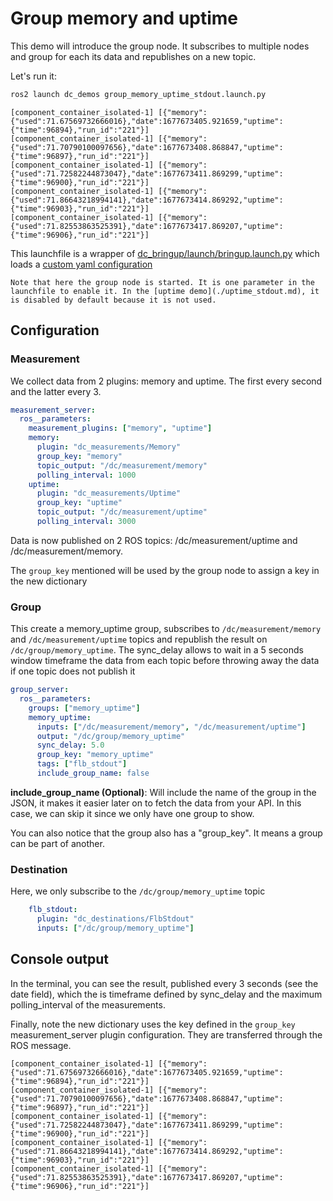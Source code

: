 # Group memory and uptime

This demo will introduce the group node. It subscribes to multiple nodes and group for each its data and republishes on a new topic.

Let's run it:

```bash
ros2 launch dc_demos group_memory_uptime_stdout.launch.py
```

```
[component_container_isolated-1] [{"memory":{"used":71.67569732666016},"date":1677673405.921659,"uptime":{"time":96894},"run_id":"221"}]
[component_container_isolated-1] [{"memory":{"used":71.70790100097656},"date":1677673408.868847,"uptime":{"time":96897},"run_id":"221"}]
[component_container_isolated-1] [{"memory":{"used":71.72582244873047},"date":1677673411.869299,"uptime":{"time":96900},"run_id":"221"}]
[component_container_isolated-1] [{"memory":{"used":71.86643218994141},"date":1677673414.869292,"uptime":{"time":96903},"run_id":"221"}]
[component_container_isolated-1] [{"memory":{"used":71.82553863525391},"date":1677673417.869207,"uptime":{"time":96906},"run_id":"221"}]
```

This launchfile is a wrapper of [dc_bringup/launch/bringup.launch.py](https://github.com/Minipada/ros2_data_collection/blob/humble/dc_bringup/launch/dc_bringup.launch.py) which loads a [custom yaml configuration](https://github.com/Minipada/ros2_data_collection/blob/humble/dc_demos/params/group_memory_uptime_stdout.yaml)

```admonish info
Note that here the group node is started. It is one parameter in the launchfile to enable it. In the [uptime demo](./uptime_stdout.md), it is disabled by default because it is not used.
```

## Configuration

### Measurement
We collect data from 2 plugins: memory and uptime. The first every second and the latter every 3.

```yaml
measurement_server:
  ros__parameters:
    measurement_plugins: ["memory", "uptime"]
    memory:
      plugin: "dc_measurements/Memory"
      group_key: "memory"
      topic_output: "/dc/measurement/memory"
      polling_interval: 1000
    uptime:
      plugin: "dc_measurements/Uptime"
      group_key: "uptime"
      topic_output: "/dc/measurement/uptime"
      polling_interval: 3000
```

Data is now published on 2 ROS topics: /dc/measurement/uptime and /dc/measurement/memory.

The `group_key` mentioned will be used by the group node to assign a key in the new dictionary

### Group

This create a memory_uptime group, subscribes to `/dc/measurement/memory` and `/dc/measurement/uptime` topics and republish the result on `/dc/group/memory_uptime`. The sync_delay allows to wait in a 5 seconds window timeframe the data from each topic before throwing away the data if one topic does not publish it

```yaml
group_server:
  ros__parameters:
    groups: ["memory_uptime"]
    memory_uptime:
      inputs: ["/dc/measurement/memory", "/dc/measurement/uptime"]
      output: "/dc/group/memory_uptime"
      sync_delay: 5.0
      group_key: "memory_uptime"
      tags: ["flb_stdout"]
      include_group_name: false
```

**include_group_name (Optional)**: Will include the name of the group in the JSON, it makes it easier later on to fetch the data from your API. In this case, we can skip it since we only have one group to show.

You can also notice that the group also has a "group_key". It means a group can be part of another.

### Destination

Here, we only subscribe to the `/dc/group/memory_uptime` topic

```yaml
    flb_stdout:
      plugin: "dc_destinations/FlbStdout"
      inputs: ["/dc/group/memory_uptime"]
```

## Console output

In the terminal, you can see the result, published every 3 seconds (see the date field), which the is timeframe defined by sync_delay and the maximum polling_interval of the measurements.

Finally, note the new dictionary uses the key defined in the `group_key` measurement_server plugin configuration. They are transferred through the ROS message.

```
[component_container_isolated-1] [{"memory":{"used":71.67569732666016},"date":1677673405.921659,"uptime":{"time":96894},"run_id":"221"}]
[component_container_isolated-1] [{"memory":{"used":71.70790100097656},"date":1677673408.868847,"uptime":{"time":96897},"run_id":"221"}]
[component_container_isolated-1] [{"memory":{"used":71.72582244873047},"date":1677673411.869299,"uptime":{"time":96900},"run_id":"221"}]
[component_container_isolated-1] [{"memory":{"used":71.86643218994141},"date":1677673414.869292,"uptime":{"time":96903},"run_id":"221"}]
[component_container_isolated-1] [{"memory":{"used":71.82553863525391},"date":1677673417.869207,"uptime":{"time":96906},"run_id":"221"}]
```
